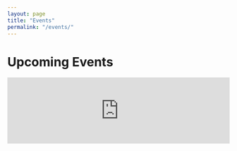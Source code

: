 ```yaml
---
layout: page
title: "Events"
permalink: "/events/"
---
```


# Upcoming Events

<script type='text/javascript'>
  window.addEventListener('message', function(e) { if (e.origin.includes('https://www.eventshigh.com')) { if (e.data.indexOf('height:') === 0) { var elem = document.getElementById('ehbrwid'); elem.height = ''; elem.height = e.data.substring(7) + 'px'; } } }, false);
</script>
<iframe id='ehbrwid' style='width: 100%; border: 0px;' src='https://www.eventshigh.com/orwid/jaaga'>
  Your browser does not support iframe. Still living in old age browser?
</iframe>
